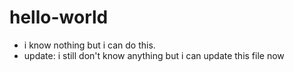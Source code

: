 # hello-world

- i know nothing but i can do this.
- update: i still don't know anything but i can update this file now
